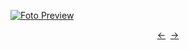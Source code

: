 [![Foto Preview](preview/n281.avif)](https://20essentials.github.io/project-000-281)

<div align="center" style="display: flex; justify-content: center;">
  <a  href="https://github.com/20essentials/project-000-280" target="_blank">&#8592;</a>
  &nbsp;&nbsp;
  <a  href="https://github.com/20essentials/project-000-282" target="_blank">&#8594;</a>
</div>
